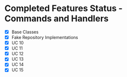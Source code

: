 # Completed Features Status - Commands and Handlers 

- [x] Base Classes
- [x] Fake Repository Implementations
- [x] UC 10 
- [x] UC 11 
- [x] UC 12 
- [x] UC 13 
- [x] UC 14 
- [x] UC 15 